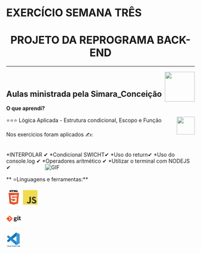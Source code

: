 # EXERCÍCIO SEMANA TRÊS

<h1 align="center">PROJETO DA REPROGRAMA BACK-END</h1>
<hr/>

<img align="right" src="https://i.ibb.co/FWdT2pX/08-04-2022-16-25-02-REC.png" width="80px" height="80px">
</a><br />

   ## Aulas ministrada pela Simara_Conceição

<p align="left"><b>O que aprendi?</b></p>

⭐⭐⭐ Lógica Aplicada - Estrutura condicional, Escopo e Função 
<a href="https://www.linkedin.com/in/nilva-pires/" target="_blank">
  <img align="right" src="https://i.ibb.co/Kx2GSrT/linkedin.png" width="48px" height="48px">
</a><br />


<p align="left"> Nos exercicios foram aplicados ✍:<br/></p></br>
*INTERPOLAR ✔
*Condicional SWICHT✔
*Uso do return✔
*Uso do console.log ✔
*Operadores aritmético ✔
*Utilizar o terminal com NODEJS ✔
 

<img align="right" alt="GIF" src="https://octocat-generator-assets.githubusercontent.com/my-octocat-1615670651576.png" width="400px" />


** ⭐Linguagens e ferramentas:**  

<p align="left">
<img src="https://raw.githubusercontent.com/devicons/devicon/master/icons/html5/html5-original-wordmark.svg" alt="html5" width="40" height="40"/> 

<img src="https://raw.githubusercontent.com/devicons/devicon/master/icons/javascript/javascript-original.svg" alt="javascript" width="40" height="40"/> 

<p align="left">
<img src="https://raw.githubusercontent.com/devicons/devicon/master/icons/git/git-original-wordmark.svg" alt="git" width="40" height="40"/> 

<p align="left">
<img src="https://raw.githubusercontent.com/devicons/devicon/master/icons/vscode/vscode-original-wordmark.svg" alt="html5" width="40" height="40"/> 